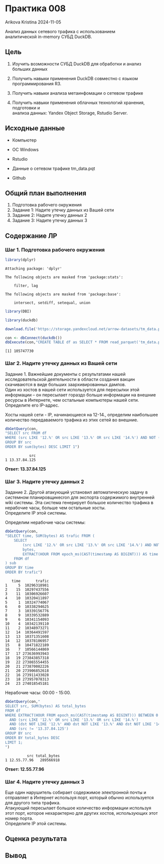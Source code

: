 # Практика 008
Arikova Kristina
2024-11-05

Анализ данных сетевого трафика с использованием  
аналитической in-memory СУБД DuckDB.

## Цель

1.  Изучить возможности СУБД DuckDB для обработки и анализ больших
    данных

2.  Получить навыки применения DuckDB совместно с языком
    программирования R3.

3.  Получить навыки анализа метаинфомации о сетевом трафике

4.  Получить навыки применения облачных технологий хранения, подготовки
    и  
    анализа данных: Yandex Object Storage, Rstudio Server.

## Исходные данные

-   Компьютер

-   ОС Windows

-   Rstudio

-   Данные о сетевом трафике tm_data.pqt

-   Github

## Общий план выполнения

1.  Подготовка рабочего окружения
2.  Задание 1: Надите утечку данных из Вашей сети
3.  Задание 2: Надите утечку данных 2
4.  Задание 3: Надите утечку данных 3

## Содержание ЛР

### Шаг 1. Подготовка рабочего окружения

``` r
library(dplyr)
```


    Attaching package: 'dplyr'

    The following objects are masked from 'package:stats':

        filter, lag

    The following objects are masked from 'package:base':

        intersect, setdiff, setequal, union

``` r
library(DBI)
```

``` r
library(duckdb)
```

``` r
download.file('https://storage.yandexcloud.net/arrow-datasets/tm_data.pqt', destfile = "tm_data.pqt")
```

``` r
con <- dbConnect(duckdb())
dbExecute(con,"CREATE TABLE df as SELECT * FROM read_parquet('tm_data.pqt')")
```

    [1] 105747730

### Шаг 2. Надите утечку данных из Вашей сети

Задание 1. Важнейшие документы с результатами нашей исследовательской
деятельности в области создания вакцин скачиваются в виде больших
заархивированных дампов.  
Один из хостов в нашей сети используется для пересылки этой информации –
он пересылает гораздо больше информации на внешние ресурсы в Интернете,
чем остальные компьютеры нашей сети. Определите его IP-адрес.

Хосты нашей сети - IP, начинающиеся на 12-14., определим наибольшее
количество передаваемого трафика из этих сетей во внешние.

``` r
dbGetQuery(con,
"SELECT src FROM df
WHERE (src LIKE '12.%' OR src LIKE '13.%' OR src LIKE '14.%') AND NOT (dst LIKE '12.%' AND dst LIKE '13.%' AND dst LIKE '14.%')
GROUP BY src
ORDER BY sum(bytes) DESC LIMIT 1")
```

               src
    1 13.37.84.125

**Ответ: 13.37.84.125**

### Шаг 3. Надите утечку данных 2

Задание 2. Другой атакующий установил автоматическую задачу в системном
планировщикеcron для экспорта содержимого внутренней wiki системы. Эта
система генерирует большое количество трафика в нерабочие часы, больше
чем остальные хосты.  
Определите IP этой системы.

Определим нерабочие часы системы:

``` r
dbGetQuery(con,
"SELECT time, SUM(bytes) AS trafic FROM (
    SELECT 
        (src LIKE '12.%' OR src LIKE '13.%' OR src LIKE '14.%') AND NOT (dst LIKE '12.%' AND dst LIKE '13.%' AND dst LIKE '14.%') AS ip,
        bytes,
        EXTRACT(HOUR FROM epoch_ms(CAST(timestamp AS BIGINT))) AS time
    FROM df
) sub
GROUP BY time
ORDER BY trafic")
```

       time       trafic
    1     5  10296318981
    2    15  10297437556
    3    11  10306926607
    4    10  10320411897
    5     1  10324774067
    6     0  10338294625
    7     3  10339156776
    8     9  10339532889
    9     6  10341154093
    10    4  10342139110
    11    2  10348973271
    12   14  10364491597
    13   13  10371351608
    14   12  10378106957
    15    8  10471822189
    16    7  10566144869
    17   17 273636993943
    18   19 273843857318
    19   22 273865554455
    20   21 273870082226
    21   20 273906852618
    22   16 273911433028
    23   18 273957078313
    24   23 274018545181

Нерабочие часы: 00:00 - 15:00.

``` r
dbGetQuery(con,"
SELECT src, SUM(bytes) AS total_bytes
FROM df
WHERE EXTRACT(HOUR FROM epoch_ms(CAST(timestamp AS BIGINT))) BETWEEN 0 AND 15
  AND (src LIKE '12.%' OR src LIKE '13.%' OR src LIKE '14.%')
  AND (dst NOT LIKE '12.%' AND dst NOT LIKE '13.%' AND dst NOT LIKE '14.%')
  AND (src != '13.37.84.125')
GROUP BY src
ORDER BY total_bytes DESC
LIMIT 1;
")
```

              src total_bytes
    1 12.55.77.96   289566918

**Ответ: 12.55.77.96**

### Шаг 4. Надите утечку данных 3

Еще один нарушитель собирает содержимое электронной почты и отправляет в
Интернет используя порт, который обычно используется для другого типа
трафика.  
Атакующий пересылает большое количество информации используя этот порт,
которое нехарактерно для других хостов, использующих этот номер порта.  
Определите IP этой системы.

  

## Оценка результата

## Вывод
